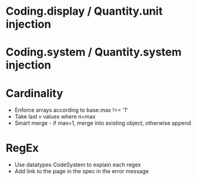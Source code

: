 
# Coding.display / Quantity.unit injection

# Coding.system / Quantity.system injection

# Cardinality
* Enforce arrays according to base.max !== '1'
* Take last `n` values where n=max
* Smart merge - if max=1, merge into existing object, otherwise append

# RegEx
* Use datatypes CodeSystem to explain each regex
* Add link to the page in the spec in the error message
